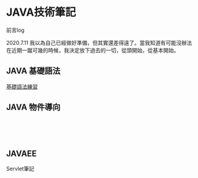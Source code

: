 # JAVA技術筆記

前言log

2020.7.11
我以為自己已經做好準備，但其實還差得遠了。當我知道有可能沒辦法在近期一蹴可幾的時候，我決定放下過去的一切，從頭開始，從基本開始。


## JAVA 基礎語法

<a href="https://github.com/balladeop52no4/JAVA_OPs/issues/5#issue-650619387">基礎語法練習</a>


## JAVA 物件導向


<br>
<br>
<br>

## JAVAEE

Servlet筆記
